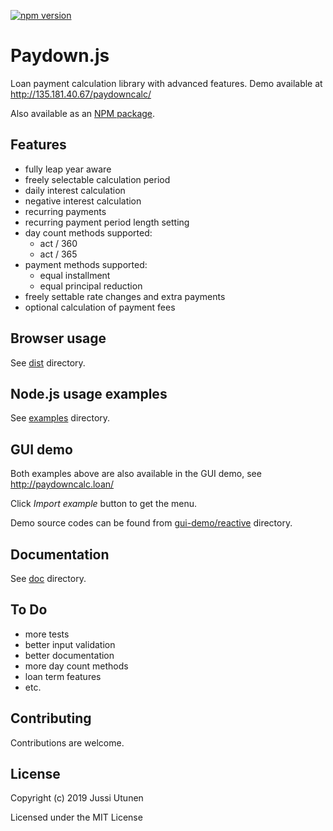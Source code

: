 [![npm version](https://badge.fury.io/js/paydown.svg)](https://badge.fury.io/js/paydown)
# Paydown.js
Loan payment calculation library with advanced features. Demo available at http://135.181.40.67/paydowncalc/

Also available as an [NPM package](https://www.npmjs.com/package/paydown).
## Features
- fully leap year aware
- freely selectable calculation period
- daily interest calculation
- negative interest calculation
- recurring payments
- recurring payment period length setting 
- day count methods supported:
  - act / 360
  - act / 365
- payment methods supported:
  - equal installment
  - equal principal reduction
- freely settable rate changes and extra payments
- optional calculation of payment fees
## Browser usage

See [dist](https://github.com/jutunen/Paydown.js/tree/master/dist#browser-usage) directory.

## Node.js usage examples

See [examples](https://github.com/jutunen/Paydown.js/tree/master/examples#nodejs-usage-examples) directory.

## GUI demo

Both examples above are also available in the GUI demo, see http://paydowncalc.loan/

Click *Import example* button to get the menu.

Demo source codes can be found from  [gui-demo/reactive](https://github.com/jutunen/Paydown.js/tree/master/gui-demo/reactive) directory.

## Documentation

See [doc](https://github.com/jutunen/Paydown.js/tree/master/doc#documentation) directory.

## To Do
- more tests
- better input validation
- better documentation
- more day count methods
- loan term features
- etc.

## Contributing
Contributions are welcome.

## License
Copyright (c) 2019 Jussi Utunen

Licensed under the MIT License
